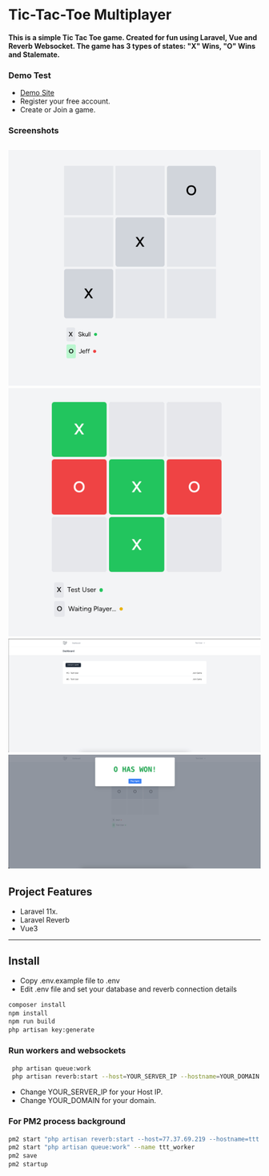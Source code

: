 # Tic-Tac-Toe Multiplayer

#### This is a simple Tic Tac Toe game. Created for fun using Laravel, Vue and Reverb Websocket. The game has 3 types of states: "X" Wins, "O" Wins and Stalemate.

### Demo Test
* [Demo Site](http://ttt.webzow.com/register)
* Register your free account.
* Create or Join a game.

### Screenshots

![img_2.png](public/img_2.png)
![game.png](public/game.png)
![dashboard.png](public/dashboard.png)
![result.png](public/result.png)
---
## Project Features
* Laravel 11x.
* Laravel Reverb
* Vue3

---
## Install

- Copy .env.example file to .env
- Edit .env file and set your database and reverb connection details

```bash
composer install
npm install
npm run build
php artisan key:generate
```

### Run workers and websockets

```bash
 php artisan queue:work
 php artisan reverb:start --host=YOUR_SERVER_IP --hostname=YOUR_DOMAIN --port=8087
```

+ Change YOUR_SERVER_IP for your Host IP.
+ Change YOUR_DOMAIN for your domain.

### For PM2 process background

```bash
pm2 start "php artisan reverb:start --host=77.37.69.219 --hostname=ttt.webzow.com --port=8087" --name ttt_websocket
pm2 start "php artisan queue:work" --name ttt_worker
pm2 save
pm2 startup
```
